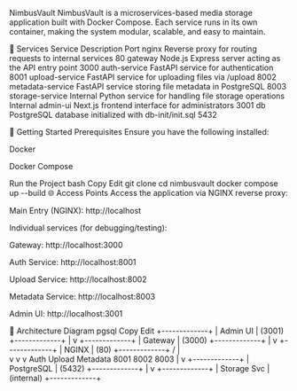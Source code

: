 NimbusVault
NimbusVault is a microservices-based media storage application built with Docker Compose. Each service runs in its own container, making the system modular, scalable, and easy to maintain.

🧩 Services
Service	Description	Port
nginx	Reverse proxy for routing requests to internal services	80
gateway	Node.js Express server acting as the API entry point	3000
auth-service	FastAPI service for authentication	8001
upload-service	FastAPI service for uploading files via /upload	8002
metadata-service	FastAPI service storing file metadata in PostgreSQL	8003
storage-service	Internal Python service for handling file storage operations	Internal
admin-ui	Next.js frontend interface for administrators	3001
db	PostgreSQL database initialized with db-init/init.sql	5432

🚀 Getting Started
Prerequisites
Ensure you have the following installed:

Docker

Docker Compose

Run the Project
bash
Copy
Edit
git clone <repository-url>
cd nimbusvault
docker compose up --build
🌐 Access Points
Access the application via NGINX reverse proxy:

Main Entry (NGINX): http://localhost

Individual services (for debugging/testing):

Gateway: http://localhost:3000

Auth Service: http://localhost:8001

Upload Service: http://localhost:8002

Metadata Service: http://localhost:8003

Admin UI: http://localhost:3001

🧱 Architecture Diagram
pgsql
Copy
Edit
+-------------+
|  Admin UI   | (3001)
+-------------+
      |
      v
+-------------+
|   Gateway   | (3000)
+-------------+
      |
      v
+-------------+
|   NGINX     | (80)
+-------------+
   /    |    \
  v     v     v
Auth  Upload  Metadata
8001   8002     8003
                |
                v
         +-------------+
         | PostgreSQL  | (5432)
         +-------------+
                |
                v
         +-------------+
         | Storage Svc | (internal)
         +-------------+